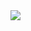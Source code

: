 <img src="https://cdn.jsdelivr.net/gh/devicons/devicon@latest/icons/sass/sass-original.svg"  width={100}/>
